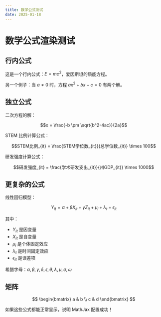 ```yaml
---
title: 数学公式测试
date: 2025-01-18
---
```


# 数学公式渲染测试

## 行内公式

这是一个行内公式：$E = mc^2$，爱因斯坦的质能方程。

另一个例子：当 $a \ne 0$ 时，方程 $ax^2 + bx + c = 0$ 有两个解。

## 独立公式

二次方程的解：

$$x = \frac{-b \pm \sqrt{b^2-4ac}}{2a}$$

STEM 比例计算公式：

$$STEM比例_{it} = \frac{STEM学位数_{it}}{总学位数_{it}} \times 100$$

研发强度计算公式：

$$研发强度_{it} = \frac{学术研发支出_{it}}{州GDP_{it}} \times 1000$$

## 更复杂的公式

线性回归模型：

$$Y_{it} = \alpha + \beta X_{it} + \gamma Z_{it} + \mu_i + \lambda_t + \epsilon_{it}$$

其中：
- $Y_{it}$ 是因变量
- $X_{it}$ 是自变量
- $\mu_i$ 是个体固定效应
- $\lambda_t$ 是时间固定效应
- $\epsilon_{it}$ 是误差项

希腊字母：$\alpha, \beta, \gamma, \delta, \epsilon, \theta, \lambda, \mu, \sigma, \omega$

## 矩阵

$$
\begin{bmatrix}
a & b \\
c & d
\end{bmatrix}
$$

如果这些公式都能正常显示，说明 MathJax 配置成功！
